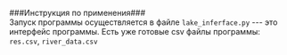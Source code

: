 ###Инструкция по применения###<br>
Запуск программы осуществляется в файле `lake_inferface.py` --- это интерфейс программы.
Есть уже готовые csv файлы программы: `res.csv`, `river_data.csv`
